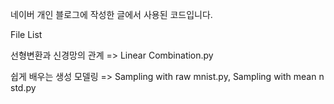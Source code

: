 네이버 개인 블로그에 작성한 글에서 사용된 코드입니다.


File List

선형변환과 신경망의 관계 => Linear Combination.py

쉽게 배우는 생성 모델링 => Sampling with raw mnist.py, Sampling with mean n std.py
